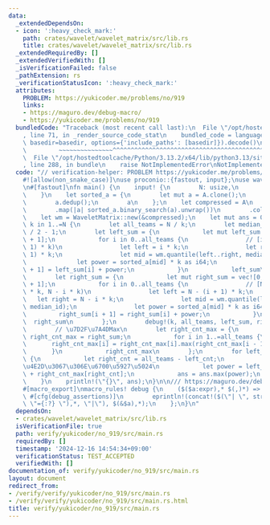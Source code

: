 ```yaml
---
data:
  _extendedDependsOn:
  - icon: ':heavy_check_mark:'
    path: crates/wavelet/wavelet_matrix/src/lib.rs
    title: crates/wavelet/wavelet_matrix/src/lib.rs
  _extendedRequiredBy: []
  _extendedVerifiedWith: []
  _isVerificationFailed: false
  _pathExtension: rs
  _verificationStatusIcon: ':heavy_check_mark:'
  attributes:
    PROBLEM: https://yukicoder.me/problems/no/919
    links:
    - https://maguro.dev/debug-macro/
    - https://yukicoder.me/problems/no/919
  bundledCode: "Traceback (most recent call last):\n  File \"/opt/hostedtoolcache/Python/3.13.2/x64/lib/python3.13/site-packages/onlinejudge_verify/documentation/build.py\"\
    , line 71, in _render_source_code_stat\n    bundled_code = language.bundle(stat.path,\
    \ basedir=basedir, options={'include_paths': [basedir]}).decode()\n          \
    \         ~~~~~~~~~~~~~~~^^^^^^^^^^^^^^^^^^^^^^^^^^^^^^^^^^^^^^^^^^^^^^^^^^^^^^^^^^^^^^^^^^\n\
    \  File \"/opt/hostedtoolcache/Python/3.13.2/x64/lib/python3.13/site-packages/onlinejudge_verify/languages/rust.py\"\
    , line 288, in bundle\n    raise NotImplementedError\nNotImplementedError\n"
  code: "// verification-helper: PROBLEM https://yukicoder.me/problems/no/919\n\n\
    #![allow(non_snake_case)]\nuse proconio::{fastout, input};\nuse wavelet_matrix::WaveletMatrix;\n\
    \n#[fastout]\nfn main() {\n    input! {\n        N: usize,\n        A: [i64; N],\n\
    \    }\n    let sorted_a = {\n        let mut a = A.clone();\n        a.sort_unstable();\n\
    \        a.dedup();\n        a\n    };\n    let compressed = A\n        .iter()\n\
    \        .map(|a| sorted_a.binary_search(a).unwrap())\n        .collect::<Vec<_>>();\n\
    \    let wm = WaveletMatrix::new(&compressed);\n    let mut ans = 0;\n    for\
    \ k in 1..=N {\n        let all_teams = N / k;\n        let median_id = (k + 1)\
    \ / 2 - 1;\n        let left_sum = {\n            let mut left_sum = vec![0; all_teams\
    \ + 1];\n            for i in 0..all_teams {\n                // [i * k, (i +\
    \ 1) * k)\n                let left = i * k;\n                let right = (i +\
    \ 1) * k;\n                let mid = wm.quantile(left..right, median_id);\n  \
    \              let power = sorted_a[mid] * k as i64;\n                left_sum[i\
    \ + 1] = left_sum[i] + power;\n            }\n            left_sum\n        };\n\
    \        let right_sum = {\n            let mut right_sum = vec![0; all_teams\
    \ + 1];\n            for i in 0..all_teams {\n                // [N - (i + 1)\
    \ * k, N - i * k)\n                let left = N - (i + 1) * k;\n             \
    \   let right = N - i * k;\n                let mid = wm.quantile(left..right,\
    \ median_id);\n                let power = sorted_a[mid] * k as i64;\n       \
    \         right_sum[i + 1] = right_sum[i] + power;\n            }\n          \
    \  right_sum\n        };\n        debug!(k, all_teams, left_sum, right_sum);\n\
    \        // \u7D2F\u7A4DMax\n        let right_cnt_max = {\n            let mut\
    \ right_cnt_max = right_sum;\n            for i in 1..=all_teams {\n         \
    \       right_cnt_max[i] = right_cnt_max[i].max(right_cnt_max[i - 1]);\n     \
    \       }\n            right_cnt_max\n        };\n        for left_cnt in 0..=all_teams\
    \ {\n            let right_cnt = all_teams - left_cnt;\n            // [0, right_cnt]\u306E\
    \u4E2D\u3067\u306E\u6700\u5927\u5024\n            let power = left_sum[left_cnt]\
    \ + right_cnt_max[right_cnt];\n            ans = ans.max(power);\n        }\n\
    \    }\n    println!(\"{}\", ans);\n}\n\n/// https://maguro.dev/debug-macro/\n\
    #[macro_export]\nmacro_rules! debug {\n    ($($a:expr),* $(,)*) => {\n       \
    \ #[cfg(debug_assertions)]\n        eprintln!(concat!($(\"| \", stringify!($a),\
    \ \"={:?} \"),*, \"|\"), $(&$a),*);\n    };\n}\n"
  dependsOn:
  - crates/wavelet/wavelet_matrix/src/lib.rs
  isVerificationFile: true
  path: verify/yukicoder/no_919/src/main.rs
  requiredBy: []
  timestamp: '2024-12-16 14:54:34+09:00'
  verificationStatus: TEST_ACCEPTED
  verifiedWith: []
documentation_of: verify/yukicoder/no_919/src/main.rs
layout: document
redirect_from:
- /verify/verify/yukicoder/no_919/src/main.rs
- /verify/verify/yukicoder/no_919/src/main.rs.html
title: verify/yukicoder/no_919/src/main.rs
---
```

